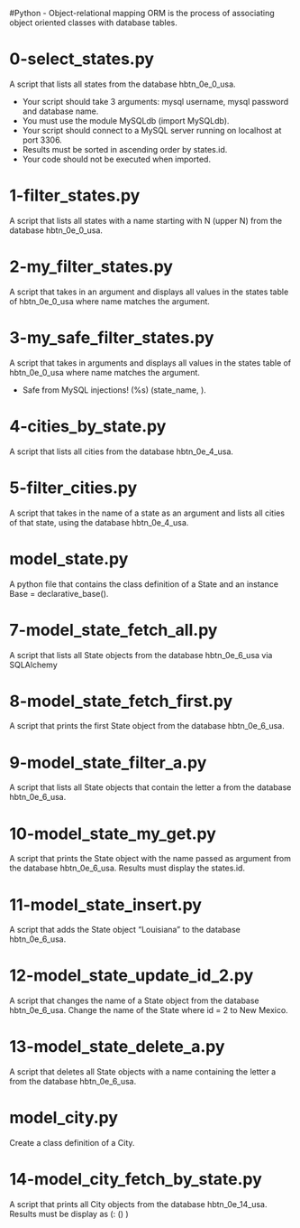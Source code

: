 #Python - Object-relational mapping
ORM is the process of associating object oriented classes with database tables.
# 0-select_states.py
A script that lists all states from the database hbtn_0e_0_usa.
* Your script should take 3 arguments: mysql username, mysql password and database name.
* You must use the module MySQLdb (import MySQLdb).
* Your script should connect to a MySQL server running on localhost at port 3306.
* Results must be sorted in ascending order by states.id.
* Your code should not be executed when imported.
# 1-filter_states.py
A script that lists all states with a name starting with N (upper N) from the database hbtn_0e_0_usa.
# 2-my_filter_states.py
A script that takes in an argument and displays all values in the states table of hbtn_0e_0_usa where name matches the argument.
# 3-my_safe_filter_states.py
A script that takes in arguments and displays all values in the states table of hbtn_0e_0_usa where name matches the argument.
* Safe from MySQL injections! (%s) (state_name, ).
# 4-cities_by_state.py
A script that lists all cities from the database hbtn_0e_4_usa.
# 5-filter_cities.py
A script that takes in the name of a state as an argument and lists all cities of that state, using the database hbtn_0e_4_usa.
# model_state.py
A python file that contains the class definition of a State and an instance Base = declarative_base().
# 7-model_state_fetch_all.py
A script that lists all State objects from the database hbtn_0e_6_usa via SQLAlchemy
# 8-model_state_fetch_first.py
A script that prints the first State object from the database hbtn_0e_6_usa.
# 9-model_state_filter_a.py
A script that lists all State objects that contain the letter a from the database hbtn_0e_6_usa.
# 10-model_state_my_get.py
A script that prints the State object with the name passed as argument from the database hbtn_0e_6_usa.
Results must display the states.id.
# 11-model_state_insert.py
A script that adds the State object “Louisiana” to the database hbtn_0e_6_usa.
# 12-model_state_update_id_2.py
A script that changes the name of a State object from the database hbtn_0e_6_usa.
Change the name of the State where id = 2 to New Mexico.
# 13-model_state_delete_a.py
A script that deletes all State objects with a name containing the letter a from the database hbtn_0e_6_usa.
# model_city.py
Create a class definition of a City.
# 14-model_city_fetch_by_state.py
A script that prints all City objects from the database hbtn_0e_14_usa.
Results must be display as (<state name>: (<city id>) <city name>)
